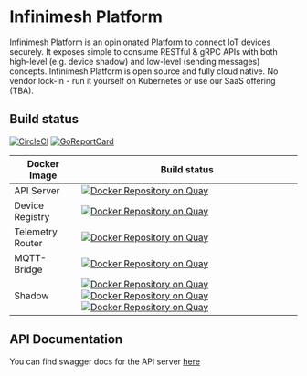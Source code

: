 # Infinimesh Platform
Infinimesh Platform is an opinionated Platform to connect IoT devices securely. It exposes simple to consume RESTful & gRPC APIs with both high-level (e.g. device shadow) and low-level (sending messages) concepts. Infinimesh Platform is open source and fully cloud native. No vendor lock-in - run it yourself on Kubernetes or use our SaaS offering (TBA).
## Build status
[![CircleCI](https://img.shields.io/circleci/project/github/infinimesh/infinimesh.svg)](https://circleci.com/gh/infinimesh/infinimesh/tree/master) 
[![GoReportCard](https://goreportcard.com/badge/github.com/infinimesh/infinimesh)](https://goreportcard.com/report/github.com/infinimesh/infinimesh) 

| Docker Image  | Build status  |
| ------------- |---------------|
| API Server | [![Docker Repository on Quay](https://quay.io/repository/infinimesh/apiserver/status "Docker Repository on Quay")](https://quay.io/repository/infinimesh/apiserver) |
| Device Registry | [![Docker Repository on Quay](https://quay.io/repository/infinimesh/device-registry/status "Docker Repository on Quay")](https://quay.io/repository/infinimesh/device-registry) |
| Telemetry Router | [![Docker Repository on Quay](https://quay.io/repository/infinimesh/telemetry-router/status "Docker Repository on Quay")](https://quay.io/repository/infinimesh/telemetry-router) |
| MQTT-Bridge | [![Docker Repository on Quay](https://quay.io/repository/infinimesh/mqtt-bridge/status "Docker Repository on Quay")](https://quay.io/repository/infinimesh/mqtt-bridge) |
| Shadow | [![Docker Repository on Quay](https://quay.io/repository/infinimesh/shadow-delta-merger/status "Docker Repository on Quay")](https://quay.io/repository/infinimesh/shadow-delta-merger) [![Docker Repository on Quay](https://quay.io/repository/infinimesh/shadow-api/status "Docker Repository on Quay")](https://quay.io/repository/infinimesh/shadow-api) [![Docker Repository on Quay](https://quay.io/repository/infinimesh/shadow-persister/status "Docker Repository on Quay")](https://quay.io/repository/infinimesh/shadow-persister) |

## API Documentation
You can find swagger docs for the API server [here](https://infinimesh.github.io/infinimesh/swagger-ui/)
